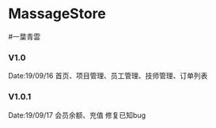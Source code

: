 # MassageStore
#一葉青雲

### V1.0 ###
Date:19/09/16
首页、项目管理、员工管理、技师管理、订单列表

### V1.0.1 ###
Date:19/09/17
会员余额、充值
修复已知bug

